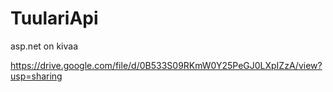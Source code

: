 # TuulariApi
asp.net on kivaa

https://drive.google.com/file/d/0B533S09RKmW0Y25PeGJ0LXpIZzA/view?usp=sharing
